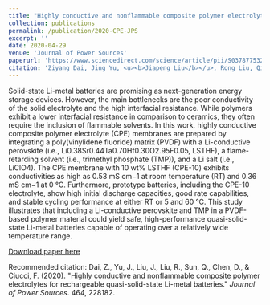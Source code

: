 ```yaml
---
title: "Highly conductive and nonflammable composite polymer electrolytes for rechargeable quasi-solid-state Li-metal batteries"
collection: publications
permalink: /publication/2020-CPE-JPS
excerpt: ''
date: 2020-04-29
venue: 'Journal of Power Sources'
paperurl: 'https://www.sciencedirect.com/science/article/pii/S0378775320304857'
citation: 'Ziyang Dai, Jing Yu, <u><b>Jiapeng Liu</b></u>, Rong Liu, Qi Sun, Dengjie Chen*, Francesco Ciucci*. (2020). &quot;Highly conductive and nonflammable composite polymer electrolytes for rechargeable quasi-solid-state Li-metal batteries.&quot; <i>Journal of Power Sources</i>. 464, 228182.'
---
```

Solid-state Li-metal batteries are promising as next-generation energy storage devices. However, the main bottlenecks are the poor conductivity of the solid electrolyte and the high interfacial resistance. While polymers exhibit a lower interfacial resistance in comparison to ceramics, they often require the inclusion of flammable solvents. In this work, highly conductive composite polymer electrolyte (CPE) membranes are prepared by integrating a poly(vinylidene fluoride) matrix (PVDF) with a Li-conductive perovskite (i.e., Li0.38Sr0.44Ta0.70Hf0.30O2.95F0.05, LSTHF), a flame-retarding solvent (i.e., trimethyl phosphate (TMP)), and a Li salt (i.e., LiClO4). The CPE membrane with 10 wt% LSTHF (CPE-10) exhibits conductivities as high as 0.53 mS cm−1 at room temperature (RT) and 0.36 mS cm−1 at 0 °C. Furthermore, prototype batteries, including the CPE-10 electrolyte, show high initial discharge capacities, good rate capabilities, and stable cycling performance at either RT or 5 and 60 °C. This study illustrates that including a Li-conductive perovskite and TMP in a PVDF-based polymer material could yield safe, high-performance quasi-solid-state Li-metal batteries capable of operating over a relatively wide temperature range.

[Download paper here](http://jiapeng-liu.github.io/files/J-Yu_2020_CPE_JPS.pdf)

Recommended citation: Dai, Z., Yu, J., Liu, J., Liu, R., Sun, Q., Chen, D., & Ciucci, F. (2020). "Highly conductive and nonflammable composite polymer electrolytes for rechargeable quasi-solid-state Li-metal batteries." <i>Journal of Power Sources</i>. 464, 228182.